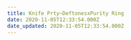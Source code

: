 ```yaml
---
title: Knife Prty–DeftonesxPurity Ring
date: 2020-11-05T12:33:54.000Z
date_updated: 2020-11-05T12:33:54.000Z
---
```

